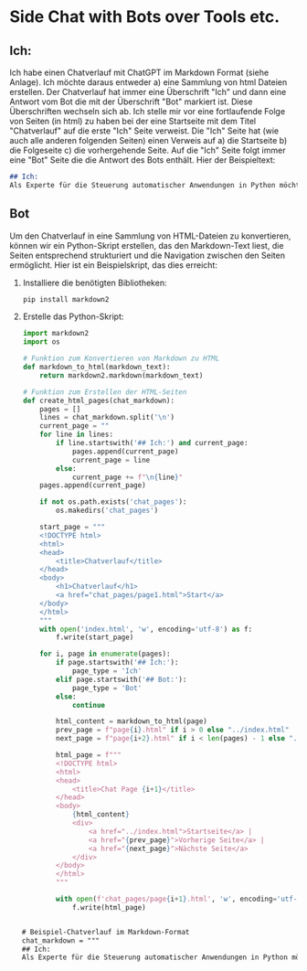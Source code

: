 # Side Chat with Bots over Tools etc.

## Ich:

Ich habe einen Chatverlauf mit ChatGPT im Markdown Format (siehe Anlage). Ich möchte daraus entweder a) eine Sammlung von html Dateien erstellen.
Der Chatverlauf hat immer eine Überschrift "Ich" und dann eine Antwort vom Bot die mit der Überschrift "Bot" markiert ist. Diese Überschriften wechseln sich ab. Ich stelle mir vor eine fortlaufende Folge von Seiten (in html) zu haben bei der eine Startseite mit dem Titel "Chatverlauf" auf die erste "Ich" Seite verweist. Die "Ich" Seite hat (wie auch alle anderen folgenden Seiten) einen Verweis auf a) die Startseite b) die Folgeseite c) die vorhergehende Seite. Auf die "Ich" Seite folgt immer eine "Bot" Seite die die Antwort des Bots enthält.
Hier der Beispieltext:
``` md
## Ich:
Als Experte für die Steuerung automatischer Anwendungen in Python möchte ich Sie um Ihre Hilfe bei der Entwicklung von zwei privaten Projekten bitten. Bitte geben Sie für jedes Projekt eine detaillierte Beschreibung der gewünschten Funktionalität, der technischen Anforderungen und der spezifischen Unterstützung, die Sie benötigen. Projekt 1: Verwaltung von Dokumenten (PDF, Word, Bilder)- Entwickeln Sie eine KI-basierte Oberfläche, mit der Sie eine Sammlung von Dokumenten wie Rechnungen, Kontoauszüge, Bedienungsanleitungen und interessante Artikel durchsuchen und abrufen können.- Ermöglichen Sie Abfragen wie "Zeige mir alle Rechnungen von Amazon aus dem Jahr 2023" oder "Finde die Bedienungsanleitung für meine Waschmaschine".- Beschreiben Sie detailliert, wie Sie die Dokumente derzeit kategorisieren und beschriften, z.B. durch Verwendung der ChatGPT-API. Erläutern Sie genau, wo Sie Unterstützung benötigen, um eine effiziente Suche und Abruffunktion zu implementieren.- Geben Sie an, welche Technologien, Tutorials oder Ressourcen Sie für die Umsetzung dieses Projekts für hilfreich erachten. Projekt 2: Verwaltung von Familienfotos- Entwickeln Sie eine KI-basierte Lösung, mit der Sie eine große Sammlung von über 10.000 Familienfotos durchsuche (... more)
```
## Bot
Um den Chatverlauf in eine Sammlung von HTML-Dateien zu konvertieren, können wir ein Python-Skript erstellen, das den Markdown-Text liest, die Seiten entsprechend strukturiert und die Navigation zwischen den Seiten ermöglicht. Hier ist ein Beispielskript, das dies erreicht:

1. Installiere die benötigten Bibliotheken:
   ```bash
   pip install markdown2
   ```

2. Erstelle das Python-Skript:

   ```python
   import markdown2
   import os

   # Funktion zum Konvertieren von Markdown zu HTML
   def markdown_to_html(markdown_text):
       return markdown2.markdown(markdown_text)

   # Funktion zum Erstellen der HTML-Seiten
   def create_html_pages(chat_markdown):
       pages = []
       lines = chat_markdown.split('\n')
       current_page = ""
       for line in lines:
           if line.startswith('## Ich:') and current_page:
               pages.append(current_page)
               current_page = line
           else:
               current_page += f"\n{line}"
       pages.append(current_page)

       if not os.path.exists('chat_pages'):
           os.makedirs('chat_pages')

       start_page = """
       <!DOCTYPE html>
       <html>
       <head>
           <title>Chatverlauf</title>
       </head>
       <body>
           <h1>Chatverlauf</h1>
           <a href="chat_pages/page1.html">Start</a>
       </body>
       </html>
       """
       with open('index.html', 'w', encoding='utf-8') as f:
           f.write(start_page)

       for i, page in enumerate(pages):
           if page.startswith('## Ich:'):
               page_type = 'Ich'
           elif page.startswith('## Bot:'):
               page_type = 'Bot'
           else:
               continue

           html_content = markdown_to_html(page)
           prev_page = f"page{i}.html" if i > 0 else "../index.html"
           next_page = f"page{i+2}.html" if i < len(pages) - 1 else "../index.html"

           html_page = f"""
           <!DOCTYPE html>
           <html>
           <head>
               <title>Chat Page {i+1}</title>
           </head>
           <body>
               {html_content}
               <div>
                   <a href="../index.html">Startseite</a> |
                   <a href="{prev_page}">Vorherige Seite</a> |
                   <a href="{next_page}">Nächste Seite</a>
               </div>
           </body>
           </html>
           """

           with open(f'chat_pages/page{i+1}.html', 'w', encoding='utf-8') as f:
               f.write(html_page)



``` md
   # Beispiel-Chatverlauf im Markdown-Format
   chat_markdown = """
   ## Ich:
   Als Experte für die Steuerung automatischer Anwendungen in Python möchte ich Sie um Ihre Hilfe bei der Entwicklung von zwei privaten Projekten bitten. Bitte geben Sie für jedes Projekt eine detaillierte Beschreibung der gewünschten Funktionalität, der technischen Anforderungen und der spezifischen Unterstützung, die Sie benötigen. Projekt 1: Verwaltung von Dokumenten (PDF, Word, Bilder)- Entwickeln Sie eine KI-basierte Oberfläche, mit der Sie eine Sammlung von Dokumenten wie Rechnungen, Kontoauszüge, Bedienungsanleitungen und interessante Artikel durchsuchen und abrufen können.- Ermöglichen Sie Abfragen wie "Zeige mir alle Rechnungen von Amazon aus dem Jahr 2023" oder "Finde die Bedienungsanleitung für meine Waschmaschine".- Beschreiben Sie detailliert, wie Sie die Dokumente derzeit kategorisieren und beschriften, z.B. durch Verwendung der ChatGPT-API. Erläutern Sie genau, wo Sie Unterstützung benötigen, um eine effiziente Suche und Abruffunktion  .... more, I stopped the bot
```
